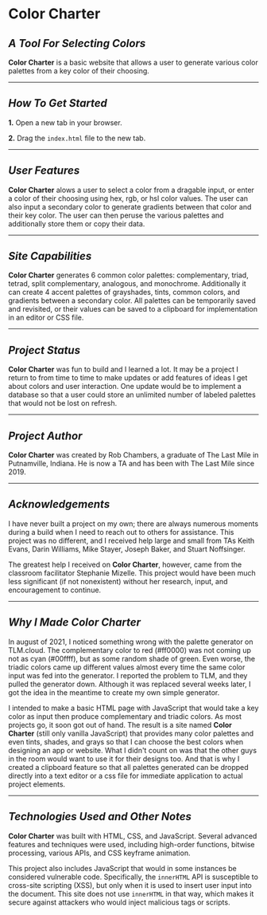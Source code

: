 # **Color Charter** #

## *A Tool For Selecting Colors* ##
**Color Charter** is a basic website that allows a user to generate various color palettes from a key color of their choosing.
___

## *How To Get Started* ##
**1.** Open a new tab in your browser.

**2.** Drag the `index.html` file to the new tab.
___

## *User Features* ##
**Color Charter** alows a user to select a color from a dragable input, or enter a color of their choosing using hex, rgb, or hsl color values. The user can also input a secondary color to generate gradients between that color and their key color. The user can then peruse the various palettes and additionally store them or copy their data.
___

## *Site Capabilities* ##
**Color Charter** generates 6 common color palettes: complementary, triad, tetrad, split complementary, analogous, and monochrome. Additionally it can create 4 accent palettes of grayshades, tints, common colors, and gradients between a secondary color. All palettes can be temporarily saved and revisited, or their values can be saved to a clipboard for implementation in an editor or CSS file.
___

## *Project Status* ##
**Color Charter** was fun to build and I learned a lot. It may be a project I return to from time to time to make updates or add features of ideas I get about colors and user interaction. One update would be to implement a database so that a user could store an unlimited number of labeled palettes that would not be lost on refresh.
___

## *Project Author* ##
**Color Charter** was created by Rob Chambers, a graduate of The Last Mile in Putnamville, Indiana. He is now a TA and has been with The Last Mile since 2019.
___

## *Acknowledgements* ##
I have never built a project on my own; there are always numerous moments during a build when I need to reach out to others for assistance. This project was no different, and I received help large and small from TAs Keith Evans, Darin Williams, Mike Stayer, Joseph Baker, and Stuart Noffsinger.

The greatest help I received on **Color Charter**, however, came from the classroom facilitator Stephanie Mizelle. This project would have been much less significant (if not nonexistent) without her research, input, and encouragement to continue.
___

## *Why I Made Color Charter* ##
In august of 2021, I noticed something wrong with the palette generator on TLM.cloud. The complementary color to red (#ff0000) was not coming up not as cyan (#00ffff), but as some random shade of green. Even worse, the triadic colors came up different values almost every time the same color input was fed into the generator. I reported the problem to TLM, and they pulled the generator down. Although it was replaced several weeks later, I got the idea in the meantime to create my own simple generator.

I intended to make a basic HTML page with JavaScript that would take a key color as input then produce complementary and triadic colors. As most projects go, it soon got out of hand. The result is a site named **Color Charter** (still only vanilla JavaScript) that provides many color palettes and even tints, shades, and grays so that I can choose the best colors when designing an app or website. What I didn't count on was that the other guys in the room would want to use it for their designs too. And that is why I created a clipboard feature so that all palettes generated can be dropped directly into a text editor or a css file for immediate application to actual project elements.
___

## *Technologies Used and Other Notes* ##
**Color Charter** was built with HTML, CSS, and JavaScript. Several advanced features and techniques were used, including high-order functions, bitwise processing, various APIs, and CSS keyframe animation.

This project also includes JavaScript that would in some instances be considered vulnerable code. Specifically, the `innerHTML` API is susceptible to cross-site scripting (XSS), but only when it is used to insert user input into the document. This site does not use `innerHTML` in that way, which makes it secure against attackers who would inject malicious tags or scripts.
